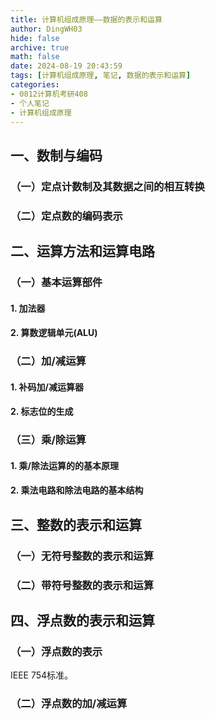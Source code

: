 ```yaml
---
title: 计算机组成原理——数据的表示和运算
author: DingWH03
hide: false
archive: true
math: false
date: 2024-08-19 20:43:59
tags: [计算机组成原理, 笔记, 数据的表示和运算]
categories: 
- 0812计算机考研408
- 个人笔记
- 计算机组成原理
---
```


## 一、数制与编码

### （一）定点计数制及其数据之间的相互转换

### （二）定点数的编码表示

## 二、运算方法和运算电路

### （一）基本运算部件

#### 1. 加法器

#### 2. 算数逻辑单元(ALU)

### （二）加/减运算

#### 1. 补码加/减运算器

#### 2. 标志位的生成

### （三）乘/除运算

#### 1. 乘/除法运算的的基本原理

#### 2. 乘法电路和除法电路的基本结构

## 三、整数的表示和运算

### （一）无符号整数的表示和运算

### （二）带符号整数的表示和运算

## 四、浮点数的表示和运算

### （一）浮点数的表示

IEEE 754标准。

### （二）浮点数的加/减运算
